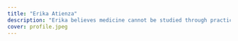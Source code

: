 ```yaml
---
title: "Erika Atienza"
description: "Erika believes medicine cannot be studied through practice alone. As an aspiring physician-social scientist, she aims to address pain and suffering as part of a larger quest to reunite the sciences and humanities."
cover: profile.jpeg
---
```


